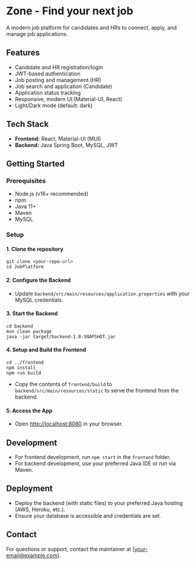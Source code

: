# Zone - Find your next job

A modern job platform for candidates and HRs to connect, apply, and manage job applications.

## Features
- Candidate and HR registration/login
- JWT-based authentication
- Job posting and management (HR)
- Job search and application (Candidate)
- Application status tracking
- Responsive, modern UI (Material-UI, React)
- Light/Dark mode (default: dark)

## Tech Stack
- **Frontend:** React, Material-UI (MUI)
- **Backend:** Java Spring Boot, MySQL, JWT

## Getting Started

### Prerequisites
- Node.js (v16+ recommended)
- npm
- Java 11+
- Maven
- MySQL

### Setup
#### 1. Clone the repository
```
git clone <your-repo-url>
cd JobPlatform
```

#### 2. Configure the Backend
- Update `backend/src/main/resources/application.properties` with your MySQL credentials.

#### 3. Start the Backend
```
cd backend
mvn clean package
java -jar target/backend-1.0-SNAPSHOT.jar
```

#### 4. Setup and Build the Frontend
```
cd ../frontend
npm install
npm run build
```
- Copy the contents of `frontend/build` to `backend/src/main/resources/static` to serve the frontend from the backend.

#### 5. Access the App
- Open [http://localhost:8080](http://localhost:8080) in your browser.

## Development
- For frontend development, run `npm start` in the `frontend` folder.
- For backend development, use your preferred Java IDE or run via Maven.

## Deployment
- Deploy the backend (with static files) to your preferred Java hosting (AWS, Heroku, etc.).
- Ensure your database is accessible and credentials are set.

## Contact
For questions or support, contact the maintainer at [your-email@example.com].
